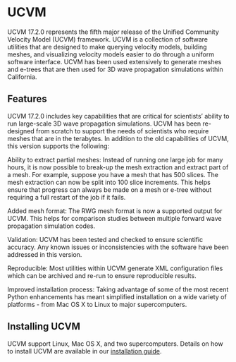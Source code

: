 # UCVM

UCVM 17.2.0 represents the fifth major release of the Unified Community Velocity Model (UCVM) framework. UCVM is a
collection of software utilities that are designed to make querying velocity models, building meshes, and visualizing
velocity models easier to do through a uniform software interface. UCVM has been used extensively to generate meshes
and e-trees that are then used for 3D wave propagation simulations within California.

## Features

UCVM 17.2.0 includes key capabilities that are critical for scientists’ ability to run large-scale 3D wave propagation
simulations. UCVM has been re-designed from scratch to support the needs of scientists who require meshes that are in
the terabytes. In addition to the old capabilities of UCVM, this version supports the following:

Ability to extract partial meshes: Instead of running one large job for many hours, it is now possible to break-up the
mesh extraction and extract part of a mesh. For example, suppose you have a mesh that has 500 slices. The mesh
extraction can now be split into 100 slice increments. This helps ensure that progress can always be made on a mesh
or e-tree without requiring a full restart of the job if it fails.

Added mesh format: The RWG mesh format is now a supported output for UCVM. This helps for comparison studies between
multiple forward wave propagation simulation codes.

Validation: UCVM has been tested and checked to ensure scientific accuracy. Any known issues or inconsistencies with
the software have been addressed in this version.

Reproducible: Most utilities within UCVM generate XML configuration files which can be archived and re-run to ensure
reproducible results.

Improved installation process: Taking advantage of some of the most recent Python enhancements has meant simplified
installation on a wide variety of platforms - from Mac OS X to Linux to major supercomputers.

## Installing UCVM

UCVM support Linux, Mac OS X, and two supercomputers. Details on how to install UCVM are available in our
[installation guide](https://github.com/SCECcode/UCVM/wiki/Installation).



